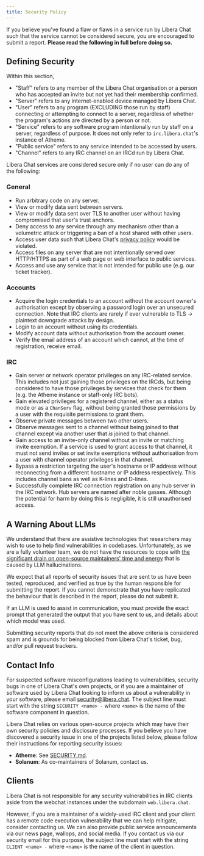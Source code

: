 ```yaml
---
title: Security Policy
---
```


If you believe you've found a flaw or flaws in a service run by Libera Chat
such that the service cannot be considered secure, you are encouraged to
submit a report. **Please read the following in full before doing so.**

## Defining Security

Within this section,

- "Staff" refers to any member of the Libera Chat organisation or a person
  who has accepted an invite but not yet had their membership confirmed.
- "Server" refers to any internet-enabled device managed by Libera Chat.
- "User" refers to any program (EXCLUDING those run by staff)
  connecting or attempting to connect to a server, regardless of whether
  the program's actions are directed by a person or not.
- "Service" refers to any software program intentionally run by staff on a
  server, regardless of purpose. It does not only refer to `irc.libera.chat`'s
  instance of Atheme.
- "Public service" refers to any service intended to be accessed by users.
- "Channel" refers to any IRC channel on an IRCd run by Libera Chat.

Libera Chat services are considered secure
only if no user can do any of the following:

### General

- Run arbitrary code on any server.
- View or modify data sent between servers.
- View or modify data sent over TLS to another user without
  having compromised that user's trust anchors.
- Deny access to any service through any mechanism other than
  a volumetric attack or triggering a ban of a host shared with other users.
- Access user data such that Libera Chat's
  [privacy policy](/privacy) would be violated.
- Access files on any server that are not intentionally served
  over HTTP/HTTPS as part of a web page or web interface to public services.
- Access and use any service that is not intended for public use
  (e.g. our ticket tracker).

### Accounts

- Acquire the login credentials to an account without the
  account owner's authorisation except by observing a password login over an
  unsecured connection. Note that IRC clients are rarely if ever vulnerable to
  TLS -> plaintext downgrade attacks by design.
- Login to an account without using its credentials.
- Modify account data without authorisation from the account owner.
- Verify the email address of an account which cannot,
  at the time of registration, receive email.

### IRC

- Gain server or network operator privileges on any IRC-related service.
  This includes not just gaining those privileges on the IRCds, but being
  considered to have those privileges by services that check for them
  (e.g. the Atheme instance or staff-only IRC bots).
- Gain elevated privileges for a registered channel, either as a
  status mode or as a `ChanServ` flag, without being granted those permissions
  by a user with the requisite permissions to grant them.
- Observe private messages between two other users.
- Observe messages sent to a channel without being joined to
  that channel except via another user that _is_ joined to that channel.
- Gain access to an invite-only channel without an invite or
  matching invite exemption. If a service is used to grant access to that
  channel, it must not send invites or set invite exemptions without
  authorisation from a user with channel operator privileges in that channel.
- Bypass a restriction targeting the user's hostname or IP address
  without reconnecting from a different hostname or IP address respectively.
  This includes channel bans as well as K-lines and D-lines.
- Successfully complete IRC connection registration on any hub server
  in the IRC network. Hub servers are named after noble gasses.
  Although the potential for harm by doing this is negligible,
  it is still unauthorised access.

## A Warning About LLMs

We understand that there are assistive technologies that researchers may
wish to use to help find vulnerabilities in codebases. Unfortunately, as
we are a fully volunteer team, we do not have the resources to cope with
[the significant drain on open-source maintainers' time and energy][curl-slop]
that is caused by LLM hallucinations.

We expect that all reports of security issues that are sent to us have
been tested, reproduced, and verified as true by the human responsible
for submitting the report. If you cannot demonstrate that you have
replicated the behaviour that is described in the report, please do not
submit it.

If an LLM is used to assist in communication, you must provide the exact
prompt that generated the output that you have sent to us, and details
about which model was used.

Submitting security reports that do not meet the above criteria is
considered spam and is grounds for being blocked from Libera Chat's
ticket, bug, and/or pull request trackers.

[curl-slop]: https://daniel.haxx.se/blog/2025/07/14/death-by-a-thousand-slops/

## Contact Info

For suspected software misconfigurations leading to vulnerabilities,
security bugs in one of Libera Chat's own projects,
or if you are a maintainer of software used by Libera Chat
looking to inform us about a vulnerability in your software,
please email [<security@libera.chat>](mailto:security@libera.chat).
The subject line must start with the string `SECURITY <name> -`
where `<name>` is the name of the software component in question.

Libera Chat relies on various open-source projects which may have their own
security policies and disclosure processes. If you believe you have discovered
a security issue in one of the projects listed below, please follow their
instructions for reporting security issues:

- **Atheme**: See [SECURITY.md][atheme].
- **Solanum**: As co-maintainers of Solanum, contact us.

[atheme]: https://github.com/atheme/atheme/blob/master/SECURITY.md

## Clients

Libera Chat is not responsible for any security vulnerabilities in IRC clients
aside from the webchat instances under the subdomain `web.libera.chat`.

However, if you are a maintainer of a widely-used IRC client and your client
has a remote code execution vulnerability that we can help mitigate,
consider contacting us. We can also provide public service announcements via
our news page, wallops, and social media. If you contact us via our security
email for this purpose, the subject line must start with the string
`CLIENT <name> -` where `<name>` is the name of the client in question.
